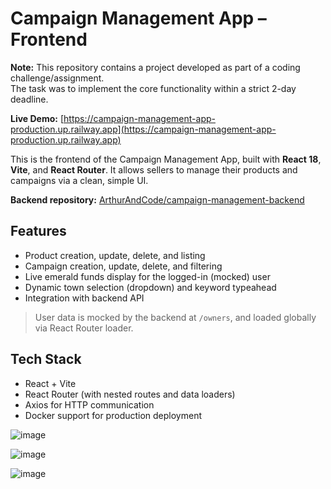 # Campaign Management App – Frontend

**Note:** This repository contains a project developed as part of a coding challenge/assignment.  
The task was to implement the core functionality within a strict 2-day deadline.

**Live Demo:** [https://campaign-management-app-production.up.railway.app](https://campaign-management-app-production.up.railway.app)

This is the frontend of the Campaign Management App, built with **React 18**, **Vite**, and **React Router**. It allows sellers to manage their products and campaigns via a clean, simple UI.

**Backend repository:** [ArthurAndCode/campaign-management-backend](https://github.com/ArthurAndCode/campaign-management-backend)

## Features

- Product creation, update, delete, and listing
- Campaign creation, update, delete, and filtering
- Live emerald funds display for the logged-in (mocked) user
- Dynamic town selection (dropdown) and keyword typeahead
- Integration with backend API

> User data is mocked by the backend at `/owners`, and loaded globally via React Router loader.

## Tech Stack

- React + Vite
- React Router (with nested routes and data loaders)
- Axios for HTTP communication
- Docker support for production deployment

![image](https://github.com/user-attachments/assets/88aaf061-341c-40c2-89f4-85172b6f2408)

![image](https://github.com/user-attachments/assets/9d7237ba-a73a-41a8-a35f-8fc736e6a983)

![image](https://github.com/user-attachments/assets/c4c7b3da-150f-44e6-94eb-b2208a9886f1)

